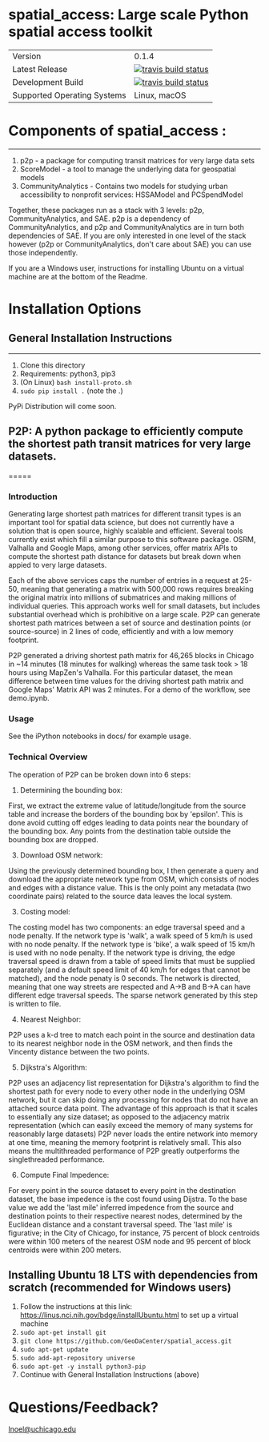 

# spatial_access: Large scale Python spatial access toolkit

<table>
<tr>
  <td>Version</td>
  <td>
    0.1.4
  </td>
</tr>    
<tr>
  <td>Latest Release</td>
  <td>
    <a href="https://travis-ci.org/GeoDaCenter/spatial_access">
    <img src="https://travis-ci.org/GeoDaCenter/spatial_access.svg?branch=master" alt="travis build status" />
  </td>
</tr>
<tr>
  <td>Development Build</td>
  <td>
    <a href="https://travis-ci.org/GeoDaCenter/spatial_access">
    <img src="https://travis-ci.org/GeoDaCenter/spatial_access.svg?branch=v1.5" alt="travis build status" 
    </td>
</tr>
<tr>
  <td>Supported Operating Systems</td>
  <td>
       Linux, macOS
  </td>
</tr>
</table>


# Components of spatial_access :
----
1. p2p - a package for computing transit matrices for very large data sets
2. ScoreModel - a tool to manage the underlying data for geospatial models
3. CommunityAnalytics - Contains two models for studying urban accessibility to nonprofit services: HSSAModel and PCSpendModel

Together, these packages run as a stack with 3 levels: p2p, CommunityAnalytics, and SAE. p2p is a dependency of CommunityAnalytics, and p2p and CommunityAnalytics are in turn both dependencies of SAE. If you are only interested in one level of the stack however (p2p or CommunityAnalytics, don't care about SAE) you can use those independently.

If you are a Windows user, instructions for installing Ubuntu on a virtual machine are at the bottom of the Readme.

# Installation Options

## General Installation Instructions
----
1. Clone this directory
2. Requirements: python3, pip3
3. (On Linux) `bash install-proto.sh`
4. `sudo pip install .` (note the .)

PyPi Distribution will come soon.


## P2P: A python package to efficiently compute the shortest path transit matrices for very large datasets.

=====

### Introduction

Generating large shortest path matrices for different transit types is an important tool for spatial data science, but does not currently have a solution that is open source, highly scalable and efficient. Several tools currently exist which fill a similar purpose to this software package. OSRM, Valhalla and Google Maps, among other services, offer matrix APIs to compute the shortest path distance for datasets but break down when appied to very large datasets.

Each of the above services caps the number of entries in a request at 25-50, meaning that generating a matrix with 500,000 rows requires breaking the original matrix into millions of submatrices and making millions of individual queries. This approach works well for small datasets, but includes substantial overhead which is prohibitive on a large scale. P2P can generate shortest path matrices between a set of source and destination points (or source-source) in 2 lines of code, efficiently and with a low memory footprint.

P2P generated a driving shortest path matrix for 46,265 blocks in Chicago in ~14 minutes (18 minutes for walking) whereas the same task took > 18 hours using MapZen's Valhalla. For this particular dataset, the mean difference between time values for the driving shortest path matrix and Google Maps' Matrix API was 2 minutes. For a demo of the workflow, see demo.ipynb.


### Usage

See the iPython notebooks in docs/ for example usage.

### Technical Overview

The operation of P2P can be broken down into 6 steps:

1. Determining the bounding box:

First, we extract the extreme value of latitude/longitude from the source table and increase the borders of the bounding box by 'epsilon'. This is done avoid cutting off edges leading to data points near the boundary of the bounding box. Any points from the destination table outside the bounding box are dropped.

3. Download OSM network:

Using the previously determined bounding box, I then generate a query and download the appropriate network type from OSM, which consists of nodes and edges with a distance value. This is the only point any metadata (two coordinate pairs) related to the source data leaves the local system. 

3. Costing model:

The costing model has two components: an edge traversal speed and a node penalty. If the network type is 'walk', a walk speed of 5 km/h is used with no node penalty. If the network type is 'bike', a walk speed of 15 km/h is used with no node penalty. If the network type is driving, the edge traversal speed is drawn from a table of speed limits that must be supplied separately (and a default speed limit of 40 km/h for edges that cannot be matched), and the node penaty is 0 seconds. The network is directed, meaning that one way streets are respected and A->B and B->A can have different edge traversal speeds. The sparse network generated by this step is written to file.

4. Nearest Neighbor:

P2P uses a k-d tree to match each point in the source and destination data to its nearest neighbor node in the OSM network, and then finds the Vincenty distance between the two points.

5. Dijkstra's Algorithm:

P2P uses an adjacency list representation for Dijkstra's algorithm to find the shortest path for every node to every other node in the underlying OSM network, but it can skip doing any processing for nodes that do not have an attached source data point. The advantage of this approach is that it scales to essentially any size dataset; as opposed to the adjacency matrix representation (which can easily exceed the memory of many systems for reasonably large datasets) P2P never loads the entire network into memory at one time, meaning the memory footprint is relatively small. This also means the multithreaded performance of P2P greatly outperforms the singlethreaded performance. 

6. Compute Final Impedence:

For every point in the source dataset to every point in the destination dataset, the base impedence is the cost found using Dijstra. To the base value we add the 'last mile' inferred impedence from the source and destination points to their respective nearest nodes, determined by the Euclidean distance and a constant traversal speed. The 'last mile' is figurative; in the City of Chicago, for instance, 75 percent of block centroids were within 100 meters of the nearest OSM node and 95 percent of block centroids were within 200 meters.


## Installing Ubuntu 18 LTS with dependencies from scratch (recommended for Windows users)

1. Follow the instructions at this link: https://linus.nci.nih.gov/bdge/installUbuntu.html to set up a virtual machine
2. `sudo apt-get install git`
3. `git clone https://github.com/GeoDaCenter/spatial_access.git`
4. `sudo apt-get update`
5. `sudo add-apt-repository universe`
6. `sudo apt-get -y install python3-pip`
7. Continue with General Installation Instructions (above)

# Questions/Feedback?

lnoel@uchicago.edu

